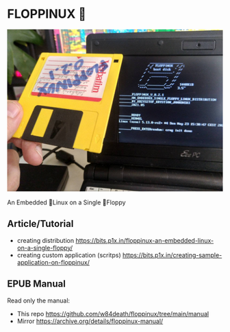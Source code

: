 # FLOPPINUX 💾
![FLOPPINUX boot image](cover-0.2.1.jpg)

An Embedded 🐧Linux on a Single 💾Floppy

## Article/Tutorial
- creating distribution https://bits.p1x.in/floppinux-an-embedded-linux-on-a-single-floppy/
- creating custom application (scritps) https://bits.p1x.in/creating-sample-application-on-floppinux/

## EPUB Manual
Read only the manual:

- This repo https://github.com/w84death/floppinux/tree/main/manual
- Mirror https://archive.org/details/floppinux-manual/

